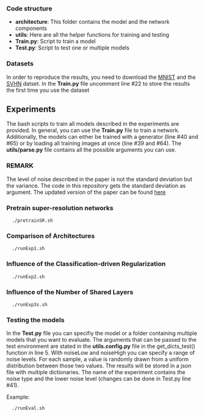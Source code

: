### Code structure

- **architecture**: This folder contains the model and the network components
- **utils**: Here are all the helper functions for training and testing
- **Train.py**: Script to train a model
- **Test.py**: Script to test one or multiple models


### Datasets

In order to reproduce the results, you need to download the [MNIST](http://yann.lecun.com/exdb/mnist/) and the [SVHN](http://ufldl.stanford.edu/housenumbers/) datset.
In the **Train.py** file uncomment line #22 to store the results the first time you use the dataset

## Experiments

The bash scripts to train all models described in the experiments are provided. In general, you can use the **Train.py** file to train a network. Additionally, the models can either be trained with a generator (line #40 and #65) or by loading all training images at once (line #39 and #64). The **utils/parse.py** file contains all the possible arguments you can use.

### REMARK

The level of noise described in the paper is not the standard deviation but the variance. The code in this repository gets the standard deviation as argument. The updated version of the paper can be found [here](https://faui1-files.cs.fau.de/public/publications/mmsec/2020-Schirrmacher-SR2.pdf)

### Pretrain super-resolution networks 

```
  ./pretrainSR.sh
```

### Comparison of Architectures

```
  ./runExp1.sh
```

### Influence of the Classification-driven Regularization

```
  ./runExp2.sh
```

###  Influence of the Number of Shared Layers

```
  ./runExp3s.sh
```

### Testing the models
In the **Test.py** file you can specifiy the model or a folder containing multiple models that you want to evaluate. The arguments that can be passed to the test environment are stated in the **utils.config.py** file in the get_dicts_test() function in line 5. With noiseLow and noiseHigh you can specify a range of noise levels. For each sample, a value is randomly drawn from a uniform distribution between those two values. The results will be stored in a json file with multiple dictionaries. The name of the experiment contains the noise type and the lower noise level (changes can be done in Test.py line #41).

Example:

```
  ./runEval.sh
```

